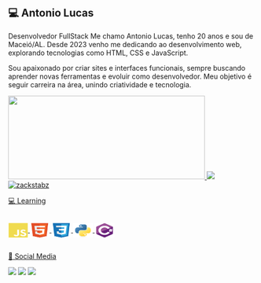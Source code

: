## 💻 Antonio Lucas
Desenvolvedor FullStack
Me chamo Antonio Lucas, tenho 20 anos e sou de Maceió/AL. Desde 2023 venho me dedicando ao desenvolvimento web, explorando tecnologias como HTML, CSS e JavaScript.

Sou apaixonado por criar sites e interfaces funcionais, sempre buscando aprender novas ferramentas e evoluir como desenvolvedor. Meu objetivo é seguir carreira na área, unindo criatividade e tecnologia.

<div>
    <a href="https://github.com/antoniilucas">
    <img height="170cm" src="https://github-readme-stats.vercel.app/api?username=antoniilucas&show_icons=true&icon_color=ffd200&rank_=true&theme=dracula"width="400"/>
    <img height="170cm" src="https://github-readme-stats.vercel.app/api/top-langs/?username=antoniilucas&layout=donut&theme=dracula"/>
</div>
<img height="10%" width="15%" src="https://komarev.com/ghpvc/?username=antoniilucas&color=dc143c&style=for-the-badge&color=d6b100" alt="zackstabz"/> 

  💻 Learning
<div style="display: inline_block"><br>
  <img align="center" alt="Lucas-Js" height="30" width="40" src="https://raw.githubusercontent.com/devicons/devicon/master/icons/javascript/javascript-plain.svg">
  <img align="center" alt="Rafa-HTML" height="30" width="40" src="https://raw.githubusercontent.com/devicons/devicon/master/icons/html5/html5-original.svg">
  <img align="center" alt="Rafa-CSS" height="30" width="40" src="https://raw.githubusercontent.com/devicons/devicon/master/icons/css3/css3-original.svg">
  <img align="center" alt="Rafa-Python" height="30" width="40" src="https://raw.githubusercontent.com/devicons/devicon/master/icons/python/python-original.svg">
  <img align="center" alt="Rafa-Csharp" height="30" width="40" src="https://raw.githubusercontent.com/devicons/devicon/master/icons/csharp/csharp-original.svg">
</div>

  ##

  👥 Social Media  
<div> 
  <a href="https://instagram.com/antonii_lucas" target="_blank"><img src="https://img.shields.io/badge/-Instagram-%23E4405F?style=for-the-badge&logo=instagram&logoColor=white" target="_blank"></a>
  <a href = "mailto:antoniilucasofc@gmail.com"><img src="https://img.shields.io/badge/-Gmail-%23333?style=for-the-badge&logo=gmail&logoColor=white" target="_blank"></a>
  <a href="https://www.linkedin.com/in/antônio-lucas-369a85279/" target="_blank"><img src="https://img.shields.io/badge/-LinkedIn-%230077B5?style=for-the-badge&logo=linkedin&logoColor=white" target="_blank"></a> 
  
</div>
